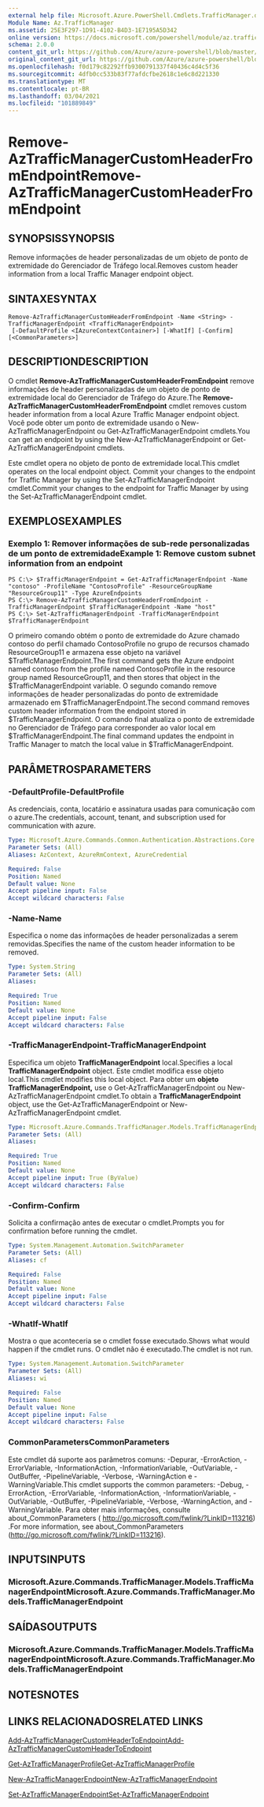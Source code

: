 ```yaml
---
external help file: Microsoft.Azure.PowerShell.Cmdlets.TrafficManager.dll-Help.xml
Module Name: Az.TrafficManager
ms.assetid: 25E3F297-1D91-4102-B4D3-1E7195A5D342
online version: https://docs.microsoft.com/powershell/module/az.trafficmanager/remove-aztrafficmanagercustomheaderfromendpoint
schema: 2.0.0
content_git_url: https://github.com/Azure/azure-powershell/blob/master/src/TrafficManager/TrafficManager/help/Remove-AzTrafficManagerCustomHeaderFromEndpoint.md
original_content_git_url: https://github.com/Azure/azure-powershell/blob/master/src/TrafficManager/TrafficManager/help/Remove-AzTrafficManagerCustomHeaderFromEndpoint.md
ms.openlocfilehash: f0d179c82292ffb9300791337f40436c4d4c5f36
ms.sourcegitcommit: 4dfb0cc533b83f77afdcfbe2618c1e6c8d221330
ms.translationtype: MT
ms.contentlocale: pt-BR
ms.lasthandoff: 03/04/2021
ms.locfileid: "101889849"
---
```

# <span data-ttu-id="b8c7e-101">Remove-AzTrafficManagerCustomHeaderFromEndpoint</span><span class="sxs-lookup"><span data-stu-id="b8c7e-101">Remove-AzTrafficManagerCustomHeaderFromEndpoint</span></span>

## <span data-ttu-id="b8c7e-102">SYNOPSIS</span><span class="sxs-lookup"><span data-stu-id="b8c7e-102">SYNOPSIS</span></span>
<span data-ttu-id="b8c7e-103">Remove informações de header personalizadas de um objeto de ponto de extremidade do Gerenciador de Tráfego local.</span><span class="sxs-lookup"><span data-stu-id="b8c7e-103">Removes custom header information from a local Traffic Manager endpoint object.</span></span>

## <span data-ttu-id="b8c7e-104">SINTAXE</span><span class="sxs-lookup"><span data-stu-id="b8c7e-104">SYNTAX</span></span>

```
Remove-AzTrafficManagerCustomHeaderFromEndpoint -Name <String> -TrafficManagerEndpoint <TrafficManagerEndpoint>
 [-DefaultProfile <IAzureContextContainer>] [-WhatIf] [-Confirm] [<CommonParameters>]
```

## <span data-ttu-id="b8c7e-105">DESCRIPTION</span><span class="sxs-lookup"><span data-stu-id="b8c7e-105">DESCRIPTION</span></span>
<span data-ttu-id="b8c7e-106">O cmdlet **Remove-AzTrafficManagerCustomHeaderFromEndpoint** remove informações de header personalizadas de um objeto de ponto de extremidade local do Gerenciador de Tráfego do Azure.</span><span class="sxs-lookup"><span data-stu-id="b8c7e-106">The **Remove-AzTrafficManagerCustomHeaderFromEndpoint** cmdlet removes custom header information from a local Azure Traffic Manager endpoint object.</span></span>
<span data-ttu-id="b8c7e-107">Você pode obter um ponto de extremidade usando o New-AzTrafficManagerEndpoint ou Get-AzTrafficManagerEndpoint cmdlets.</span><span class="sxs-lookup"><span data-stu-id="b8c7e-107">You can get an endpoint by using the New-AzTrafficManagerEndpoint or Get-AzTrafficManagerEndpoint cmdlets.</span></span>

<span data-ttu-id="b8c7e-108">Este cmdlet opera no objeto de ponto de extremidade local.</span><span class="sxs-lookup"><span data-stu-id="b8c7e-108">This cmdlet operates on the local endpoint object.</span></span>
<span data-ttu-id="b8c7e-109">Commit your changes to the endpoint for Traffic Manager by using the Set-AzTrafficManagerEndpoint cmdlet.</span><span class="sxs-lookup"><span data-stu-id="b8c7e-109">Commit your changes to the endpoint for Traffic Manager by using the Set-AzTrafficManagerEndpoint cmdlet.</span></span>

## <span data-ttu-id="b8c7e-110">EXEMPLOS</span><span class="sxs-lookup"><span data-stu-id="b8c7e-110">EXAMPLES</span></span>

### <span data-ttu-id="b8c7e-111">Exemplo 1: Remover informações de sub-rede personalizadas de um ponto de extremidade</span><span class="sxs-lookup"><span data-stu-id="b8c7e-111">Example 1: Remove custom subnet information from an endpoint</span></span>
```
PS C:\> $TrafficManagerEndpoint = Get-AzTrafficManagerEndpoint -Name "contoso" -ProfileName "ContosoProfile" -ResourceGroupName "ResourceGroup11" -Type AzureEndpoints
PS C:\> Remove-AzTrafficManagerCustomHeaderFromEndpoint -TrafficManagerEndpoint $TrafficManagerEndpoint -Name "host"
PS C:\> Set-AzTrafficManagerEndpoint -TrafficManagerEndpoint $TrafficManagerEndpoint
```

<span data-ttu-id="b8c7e-112">O primeiro comando obtém o ponto de extremidade do Azure chamado contoso do perfil chamado ContosoProfile no grupo de recursos chamado ResourceGroup11 e armazena esse objeto na variável $TrafficManagerEndpoint.</span><span class="sxs-lookup"><span data-stu-id="b8c7e-112">The first command gets the Azure endpoint named contoso from the profile named ContosoProfile in the resource group named ResourceGroup11, and then stores that object in the $TrafficManagerEndpoint variable.</span></span>
<span data-ttu-id="b8c7e-113">O segundo comando remove informações de header personalizadas do ponto de extremidade armazenado em $TrafficManagerEndpoint.</span><span class="sxs-lookup"><span data-stu-id="b8c7e-113">The second command removes custom header information from the endpoint stored in $TrafficManagerEndpoint.</span></span>
<span data-ttu-id="b8c7e-114">O comando final atualiza o ponto de extremidade no Gerenciador de Tráfego para corresponder ao valor local em $TrafficManagerEndpoint.</span><span class="sxs-lookup"><span data-stu-id="b8c7e-114">The final command updates the endpoint in Traffic Manager to match the local value in $TrafficManagerEndpoint.</span></span>

## <span data-ttu-id="b8c7e-115">PARÂMETROS</span><span class="sxs-lookup"><span data-stu-id="b8c7e-115">PARAMETERS</span></span>

### <span data-ttu-id="b8c7e-116">-DefaultProfile</span><span class="sxs-lookup"><span data-stu-id="b8c7e-116">-DefaultProfile</span></span>
<span data-ttu-id="b8c7e-117">As credenciais, conta, locatário e assinatura usadas para comunicação com o azure.</span><span class="sxs-lookup"><span data-stu-id="b8c7e-117">The credentials, account, tenant, and subscription used for communication with azure.</span></span>

```yaml
Type: Microsoft.Azure.Commands.Common.Authentication.Abstractions.Core.IAzureContextContainer
Parameter Sets: (All)
Aliases: AzContext, AzureRmContext, AzureCredential

Required: False
Position: Named
Default value: None
Accept pipeline input: False
Accept wildcard characters: False
```

### <span data-ttu-id="b8c7e-118">-Name</span><span class="sxs-lookup"><span data-stu-id="b8c7e-118">-Name</span></span>
<span data-ttu-id="b8c7e-119">Especifica o nome das informações de header personalizadas a serem removidas.</span><span class="sxs-lookup"><span data-stu-id="b8c7e-119">Specifies the name of the custom header information to be removed.</span></span>

```yaml
Type: System.String
Parameter Sets: (All)
Aliases:

Required: True
Position: Named
Default value: None
Accept pipeline input: False
Accept wildcard characters: False
```

### <span data-ttu-id="b8c7e-120">-TrafficManagerEndpoint</span><span class="sxs-lookup"><span data-stu-id="b8c7e-120">-TrafficManagerEndpoint</span></span>
<span data-ttu-id="b8c7e-121">Especifica um objeto **TrafficManagerEndpoint** local.</span><span class="sxs-lookup"><span data-stu-id="b8c7e-121">Specifies a local **TrafficManagerEndpoint** object.</span></span>
<span data-ttu-id="b8c7e-122">Este cmdlet modifica esse objeto local.</span><span class="sxs-lookup"><span data-stu-id="b8c7e-122">This cmdlet modifies this local object.</span></span>
<span data-ttu-id="b8c7e-123">Para obter um **objeto TrafficManagerEndpoint,** use o Get-AzTrafficManagerEndpoint ou New-AzTrafficManagerEndpoint cmdlet.</span><span class="sxs-lookup"><span data-stu-id="b8c7e-123">To obtain a **TrafficManagerEndpoint** object, use the Get-AzTrafficManagerEndpoint or New-AzTrafficManagerEndpoint cmdlet.</span></span>

```yaml
Type: Microsoft.Azure.Commands.TrafficManager.Models.TrafficManagerEndpoint
Parameter Sets: (All)
Aliases:

Required: True
Position: Named
Default value: None
Accept pipeline input: True (ByValue)
Accept wildcard characters: False
```

### <span data-ttu-id="b8c7e-124">-Confirm</span><span class="sxs-lookup"><span data-stu-id="b8c7e-124">-Confirm</span></span>
<span data-ttu-id="b8c7e-125">Solicita a confirmação antes de executar o cmdlet.</span><span class="sxs-lookup"><span data-stu-id="b8c7e-125">Prompts you for confirmation before running the cmdlet.</span></span>

```yaml
Type: System.Management.Automation.SwitchParameter
Parameter Sets: (All)
Aliases: cf

Required: False
Position: Named
Default value: None
Accept pipeline input: False
Accept wildcard characters: False
```

### <span data-ttu-id="b8c7e-126">-WhatIf</span><span class="sxs-lookup"><span data-stu-id="b8c7e-126">-WhatIf</span></span>
<span data-ttu-id="b8c7e-127">Mostra o que aconteceria se o cmdlet fosse executado.</span><span class="sxs-lookup"><span data-stu-id="b8c7e-127">Shows what would happen if the cmdlet runs.</span></span> <span data-ttu-id="b8c7e-128">O cmdlet não é executado.</span><span class="sxs-lookup"><span data-stu-id="b8c7e-128">The cmdlet is not run.</span></span>

```yaml
Type: System.Management.Automation.SwitchParameter
Parameter Sets: (All)
Aliases: wi

Required: False
Position: Named
Default value: None
Accept pipeline input: False
Accept wildcard characters: False
```

### <span data-ttu-id="b8c7e-129">CommonParameters</span><span class="sxs-lookup"><span data-stu-id="b8c7e-129">CommonParameters</span></span>
<span data-ttu-id="b8c7e-130">Este cmdlet dá suporte aos parâmetros comuns: -Depurar, -ErrorAction, -ErrorVariable, -InformationAction, -InformationVariable, -OutVariable, -OutBuffer, -PipelineVariable, -Verbose, -WarningAction e -WarningVariable.</span><span class="sxs-lookup"><span data-stu-id="b8c7e-130">This cmdlet supports the common parameters: -Debug, -ErrorAction, -ErrorVariable, -InformationAction, -InformationVariable, -OutVariable, -OutBuffer, -PipelineVariable, -Verbose, -WarningAction, and -WarningVariable.</span></span> <span data-ttu-id="b8c7e-131">Para obter mais informações, consulte about_CommonParameters ( http://go.microsoft.com/fwlink/?LinkID=113216) .</span><span class="sxs-lookup"><span data-stu-id="b8c7e-131">For more information, see about_CommonParameters (http://go.microsoft.com/fwlink/?LinkID=113216).</span></span>

## <span data-ttu-id="b8c7e-132">INPUTS</span><span class="sxs-lookup"><span data-stu-id="b8c7e-132">INPUTS</span></span>

### <span data-ttu-id="b8c7e-133">Microsoft.Azure.Commands.TrafficManager.Models.TrafficManagerEndpoint</span><span class="sxs-lookup"><span data-stu-id="b8c7e-133">Microsoft.Azure.Commands.TrafficManager.Models.TrafficManagerEndpoint</span></span>

## <span data-ttu-id="b8c7e-134">SAÍDAS</span><span class="sxs-lookup"><span data-stu-id="b8c7e-134">OUTPUTS</span></span>

### <span data-ttu-id="b8c7e-135">Microsoft.Azure.Commands.TrafficManager.Models.TrafficManagerEndpoint</span><span class="sxs-lookup"><span data-stu-id="b8c7e-135">Microsoft.Azure.Commands.TrafficManager.Models.TrafficManagerEndpoint</span></span>

## <span data-ttu-id="b8c7e-136">NOTES</span><span class="sxs-lookup"><span data-stu-id="b8c7e-136">NOTES</span></span>

## <span data-ttu-id="b8c7e-137">LINKS RELACIONADOS</span><span class="sxs-lookup"><span data-stu-id="b8c7e-137">RELATED LINKS</span></span>

[<span data-ttu-id="b8c7e-138">Add-AzTrafficManagerCustomHeaderToEndpoint</span><span class="sxs-lookup"><span data-stu-id="b8c7e-138">Add-AzTrafficManagerCustomHeaderToEndpoint</span></span>](./Add-AzTrafficManagerCustomHeaderToEndpoint.md)

[<span data-ttu-id="b8c7e-139">Get-AzTrafficManagerProfile</span><span class="sxs-lookup"><span data-stu-id="b8c7e-139">Get-AzTrafficManagerProfile</span></span>](./Get-AzTrafficManagerEndpoint.md)

[<span data-ttu-id="b8c7e-140">New-AzTrafficManagerEndpoint</span><span class="sxs-lookup"><span data-stu-id="b8c7e-140">New-AzTrafficManagerEndpoint</span></span>](./New-AzTrafficManagerEndpoint.md)

[<span data-ttu-id="b8c7e-141">Set-AzTrafficManagerEndpoint</span><span class="sxs-lookup"><span data-stu-id="b8c7e-141">Set-AzTrafficManagerEndpoint</span></span>](./Set-AzTrafficManagerEndpoint.md)
